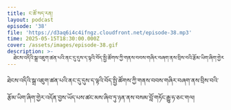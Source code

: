 ```yaml
---
title: ང་ཚོ་སད་རན།
layout: podcast
episode: '38'
file: 'https://d3aq6i4c4ifngz.cloudfront.net/episode-38.mp3'
time: 2025-05-15T18:30:00.000Z
cover: /assets/images/episode-38.gif
description: >-
  ཐེངས་འདིའི་སྒྲ་འཇུག་ཚན་པའི་ནང་དུ་དུས་ད་ལྟའི་བོད་སྤྱི་ཚོགས་ཀྱི་གནས་བབས་གཞིར་བཞག་ནས་བྲིས་བའི་རྩོམ་ཡིག་ཞིག་གྱེར་འདོན་བྱས་ཡོད་པས་ཚང་མས་ཞིབ་ཏུ་ཉན་ནས་བསམ་བློ་གཏོང་རྒྱུ་ཧ་ཅང་གལ།
---
```


ཐེངས་འདིའི་སྒྲ་འཇུག་ཚན་པའི་ནང་དུ་དུས་ད་ལྟའི་བོད་སྤྱི་ཚོགས་ཀྱི་གནས་བབས་གཞིར་བཞག་ནས་བྲིས་བའི་རྩོམ་ཡིག་ཞིག་གྱེར་འདོན་བྱས་ཡོད་པས་ཚང་མས་ཞིབ་ཏུ་ཉན་ནས་བསམ་བློ་གཏོང་རྒྱུ་ཧ་ཅང་གལ།
